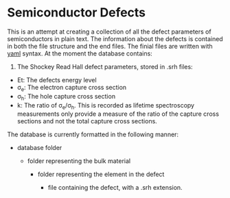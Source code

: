 # Semiconductor Defects

This is an attempt at creating a collection of all the defect parameters of semiconductors in plain text. The information about the defects is contained in both the file structure and the end files. The finial files are written with [yaml](https://en.wikipedia.org/wiki/YAML) syntax.
At the moment the database contains:

1. The Shockey Read Hall defect parameters, stored in .srh files:
  * Et: The defects energy level
  * &sigma;<sub>e</sub>: The electron capture cross section
  * &sigma;<sub>h</sub>: The hole capture cross section
  * k: The ratio of &sigma;<sub>e</sub>/&sigma;<sub>h</sub>. This is recorded as lifetime spectroscopy measurements only provide a measure of the ratio of the capture cross sections and not the total capture cross sections.

The database is currently formatted in the following manner:


* database folder

    * folder representing the bulk material

         * folder representing the element in the defect

             * file containing the defect, with a .srh extension.
